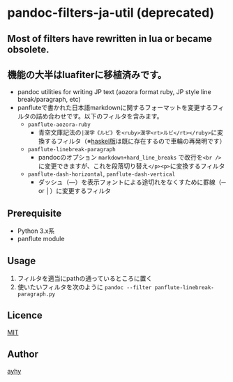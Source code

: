 pandoc-filters-ja-util (deprecated)
====
## Most of filters have rewritten in lua or became obsolete.
## 機能の大半はluafiterに移植済みです。

* pandoc utilities for writing JP text (aozora format ruby, JP style line break/paragraph,  etc)
* panfluteで書かれた日本語markdownに関するフォーマットを変更するフィルタの詰め合わせです。以下のフィルタを含みます。
  * `panflute-aozora-ruby`
    * 青空文庫記法の`|漢字《ルビ》`を`<ruby>漢字<rt>ルビ</rt></ruby>`に変換するフィルタ（※[haskel版](https://github.com/minoki/pandoc-aozora-ruby)は既に存在するので車輪の再発明です）
  * `panflute-linebreak-paragraph`
    * pandocのオプション `markdown+hard_line_breaks` で改行を`<br />`に変更できますが、これを段落切り替え`</p><p>`に変換するフィルタ
  * `panflute-dash-horizontal`, `panflute-dash-vertical`
    * ダッシュ（―）を表示フォントによる途切れをなくすために罫線（─ or │）に変更するフィルタ

## Prerequisite
* Python 3.x系
* panflute module

## Usage
1. フィルタを適当にpathの通っているところに置く
2. 使いたいフィルタを次のように
```pandoc --filter panflute-linebreak-paragraph.py```


## Licence
[MIT](https://github.com/tcnksm/tool/blob/master/LICENCE)

## Author
[ayhy](https://github.com/ayhy)